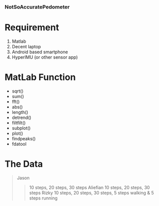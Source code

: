 ### NotSoAccuratePedometer

# Requirement
1. Matlab
2. Decent laptop
3. Android based smartphone
4. HyperIMU (or other sensor app)

# MatLab Function
- sqrt()
- sum()
- fft()
- abs()
- length()
- detrend()
- filtfilt()
- subplot()
- plot()
- findpeaks()
- fdatool

# The Data
>Jason
>>10 steps, 20 steps, 30 steps
>Aliefian
>>10 steps, 20 steps, 30 steps
>Rizky
>>10 steps, 20 steps, 30 steps, 5 steps walking & 5 steps running
